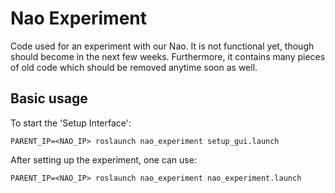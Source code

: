# Nao Experiment
Code used for an experiment with our Nao. It is not functional yet, though should become in the next few weeks. Furthermore, it contains many pieces of old code which should be removed anytime soon as well.

## Basic usage
To start the 'Setup Interface':

	PARENT_IP=<NAO_IP> roslaunch nao_experiment setup_gui.launch

After setting up the experiment, one can use:

	PARENT_IP=<NAO_IP> roslaunch nao_experiment nao_experiment.launch
